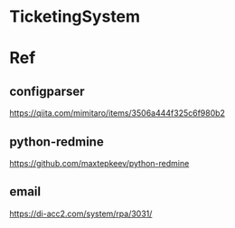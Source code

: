 # TicketingSystem


# Ref
## configparser
https://qiita.com/mimitaro/items/3506a444f325c6f980b2

## python-redmine
https://github.com/maxtepkeev/python-redmine

## email
https://di-acc2.com/system/rpa/3031/